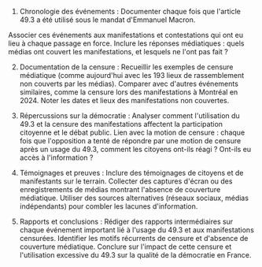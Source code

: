 1. Chronologie des événements :
Documenter chaque fois que l'article 49.3 a été utilisé sous le mandat d'Emmanuel Macron.

Associer ces événements aux manifestations et contestations qui ont eu lieu à chaque passage en force.
Inclure les réponses médiatiques : quels médias ont couvert les manifestations, et lesquels ne l'ont pas fait ?

2. Documentation de la censure :
Recueillir les exemples de censure médiatique (comme aujourd'hui avec les 193 lieux de rassemblement non couverts par les médias).
Comparer avec d'autres événements similaires, comme la censure lors des manifestations à Montréal en 2024.
Noter les dates et lieux des manifestations non couvertes.

3. Répercussions sur la démocratie :
Analyser comment l'utilisation du 49.3 et la censure des manifestations affectent la participation citoyenne et le débat public.
Lien avec la motion de censure : chaque fois que l'opposition a tenté de répondre par une motion de censure après un usage du 49.3, comment les citoyens ont-ils réagi ? Ont-ils eu accès à l'information ?

4. Témoignages et preuves :
Inclure des témoignages de citoyens et de manifestants sur le terrain.
Collecter des captures d'écran ou des enregistrements de médias montrant l'absence de couverture médiatique.
Utiliser des sources alternatives (réseaux sociaux, médias indépendants) pour combler les lacunes d'information.

5. Rapports et conclusions :
Rédiger des rapports intermédiaires sur chaque événement important lié à l'usage du 49.3 et aux manifestations censurées.
Identifier les motifs récurrents de censure et d'absence de couverture médiatique.
Conclure sur l'impact de cette censure et l'utilisation excessive du 49.3 sur la qualité de la démocratie en France.
